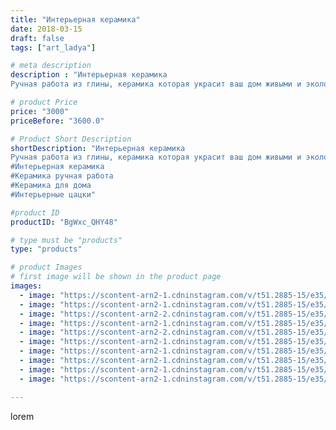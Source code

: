 ```yaml
---
title: "Интерьерная керамика"
date: 2018-03-15
draft: false
tags: ["art_ladya"]

# meta description
description : "Интерьерная керамика
Ручная работа из глины, керамика которая украсит ваш дом живыми и экологически чистыми предметами быта, создаст ауру уюта и тепла творческ"

# product Price
price: "3000"
priceBefore: "3600.0"

# Product Short Description
shortDescription: "Интерьерная керамика
Ручная работа из глины, керамика которая украсит ваш дом живыми и экологически чистыми предметами быта, создаст ауру уюта и тепла творческого огня.
#Интерьерная керамика
#Керамика ручная работа
#Керамика для дома
#Интерьерные цацки"

#product ID
productID: "BgWxc_QHY48"

# type must be "products"
type: "products"

# product Images
# first image will be shown in the product page
images:
  - image: "https://scontent-arn2-1.cdninstagram.com/v/t51.2885-15/e35/39935424_695046824207038_3802360763629174784_n.jpg?se=8&tp=1&_nc_ht=scontent-arn2-1.cdninstagram.com&_nc_cat=110&_nc_ohc=hmjfcR1NqIAAX_pfe5o&oh=e58de38aeebb7c3da836fc230079f7f3&oe=606A59CC&ig_cache_key=MTczNTc5MjA1MTQ4MTkzMzUzMw%3D%3D.2"
  - image: "https://scontent-arn2-1.cdninstagram.com/v/t51.2885-15/e35/40578405_341215626619485_5857462078863835136_n.jpg?se=8&tp=1&_nc_ht=scontent-arn2-1.cdninstagram.com&_nc_cat=109&_nc_ohc=cy_awQodM94AX-6mCKU&oh=1d96313f5736d8755540938448b75b93&oe=606B5C9B&ig_cache_key=MTczNTc5MjA2MDE0NzI2NzQ1MQ%3D%3D.2"
  - image: "https://scontent-arn2-2.cdninstagram.com/v/t51.2885-15/e35/40547058_1081525068673973_6646540127684263936_n.jpg?tp=1&_nc_ht=scontent-arn2-2.cdninstagram.com&_nc_cat=105&_nc_ohc=U7d_taC41p0AX9nOHwO&oh=6ee396b7c7f2f26d2b406fbd82a7ee62&oe=606C5339&ig_cache_key=MTczNTc5MjA3MDQzMTc0MjAxOQ%3D%3D.2"
  - image: "https://scontent-arn2-1.cdninstagram.com/v/t51.2885-15/e35/40766977_2483899471650106_4016203388545925120_n.jpg?tp=1&_nc_ht=scontent-arn2-1.cdninstagram.com&_nc_cat=110&_nc_ohc=KuFEAws9auIAX8shhcR&oh=af0ce095c5ff81f95e7f37e740ed7b72&oe=606B2AC8&ig_cache_key=MTczNTc5MjA4MDA4NzEzNTkxNA%3D%3D.2"
  - image: "https://scontent-arn2-2.cdninstagram.com/v/t51.2885-15/e35/40279129_1030539850449161_1376653308902506496_n.jpg?se=8&tp=1&_nc_ht=scontent-arn2-2.cdninstagram.com&_nc_cat=105&_nc_ohc=reDloF7v3YYAX-EP-mX&oh=91ae7122fb1a48f5d38ed1b318be72e4&oe=6069DDD0&ig_cache_key=MTczNTc5MjA4OTc2NzUwMTYyOQ%3D%3D.2"
  - image: "https://scontent-arn2-1.cdninstagram.com/v/t51.2885-15/e35/40754422_683637858672175_3634566948404068352_n.jpg?se=8&tp=1&_nc_ht=scontent-arn2-1.cdninstagram.com&_nc_cat=107&_nc_ohc=s9dnfWJgfrwAX-x7SyZ&oh=e4ab6004a94dee322d67b20380d213e0&oe=606B6555&ig_cache_key=MTczNTc5MjEwMTAwODI2NTg5Ng%3D%3D.2"
  - image: "https://scontent-arn2-1.cdninstagram.com/v/t51.2885-15/e35/39958955_299489760635943_6270171413391343616_n.jpg?se=7&tp=1&_nc_ht=scontent-arn2-1.cdninstagram.com&_nc_cat=103&_nc_ohc=2uHfq1QtGLsAX9x-sKu&oh=7d731da2d072e507487cefc9f3b4cfe3&oe=606B90CB&ig_cache_key=MTczNTc5MjExMjAxNDAyOTI5NA%3D%3D.2"
  - image: "https://scontent-arn2-1.cdninstagram.com/v/t51.2885-15/e35/40052643_232320634110553_255353827429974016_n.jpg?se=8&tp=1&_nc_ht=scontent-arn2-1.cdninstagram.com&_nc_cat=101&_nc_ohc=rQHKreifD-gAX_IxWs1&oh=f07c9e43091e22b831f61b6a3a64cb88&oe=606C1E8A&ig_cache_key=MTczNTc5MjEyMzIyMTI4Njc3Mg%3D%3D.2"
  - image: "https://scontent-arn2-1.cdninstagram.com/v/t51.2885-15/e35/40581072_1654903381287851_4311514739839598592_n.jpg?tp=1&_nc_ht=scontent-arn2-1.cdninstagram.com&_nc_cat=111&_nc_ohc=b9pLAiOnxSYAX8OBX_D&oh=72fbc7bfb0a32639130ebb46ea7d0809&oe=606A68B1&ig_cache_key=MTczNTc5MjEzMzI2MjMyODg5Mg%3D%3D.2"
  - image: "https://scontent-arn2-1.cdninstagram.com/v/t51.2885-15/e35/40204614_2184204441864570_937689264496312320_n.jpg?se=8&tp=1&_nc_ht=scontent-arn2-1.cdninstagram.com&_nc_cat=106&_nc_ohc=mNCcL8MGqcEAX_cEmfB&oh=286c24b0b492387dfa25b1f9f58fa5e6&oe=606CFA51&ig_cache_key=MTczNTc5MjE1OTMwOTEzMTI4MA%3D%3D.2"

---
```

lorem
